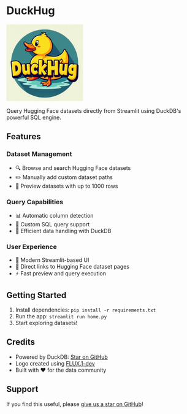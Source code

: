# DuckHug

<img src="public/duckhug_logo.jpg" alt="DuckHug Logo" width="200"/>

Query Hugging Face datasets directly from Streamlit using DuckDB's powerful SQL engine.

## Features

### Dataset Management
- 🔍 Browse and search Hugging Face datasets
- ✏️ Manually add custom dataset paths
- 👀 Preview datasets with up to 1000 rows

### Query Capabilities
- 📊 Automatic column detection
- 🔧 Custom SQL query support
- 💪 Efficient data handling with DuckDB

### User Experience
- 🌟 Modern Streamlit-based UI
- 🔗 Direct links to Hugging Face dataset pages
- ⚡ Fast preview and query execution

## Getting Started
1. Install dependencies: `pip install -r requirements.txt`
2. Run the app: `streamlit run home.py`
3. Start exploring datasets!

## Credits
- Powered by DuckDB: [Star on GitHub](https://github.com/duckdb/duckdb)
- Logo created using [FLUX.1-dev](https://huggingface.co/black-forest-labs/FLUX.1-dev)
- Built with ❤️ for the data community

## Support
If you find this useful, please [give us a star on GitHub](https://github.com/g-kannan/DuckHug)!